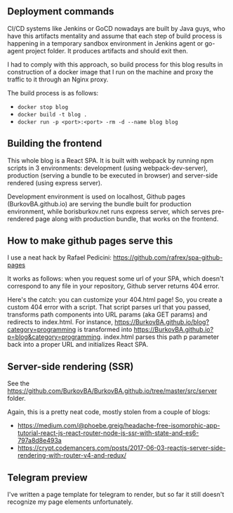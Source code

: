 ## Deployment commands

CI/CD systems like Jenkins or GoCD nowadays are built by Java guys, who have this artifacts mentality and
assume that each step of build process is happening in a temporary sandbox environment in Jenkins agent
or go-agent project folder. It produces artifacts and should exit then.

I had to comply with this approach, so build process for this blog results in construction of a docker image
that I run on the machine and proxy the traffic to it through an Nginx proxy.

The build process is as follows:

 - `docker stop blog`
 - `docker build -t blog .`
 - `docker run -p <port>:<port> -rm -d --name blog blog`

## Building the frontend

This whole blog is a React SPA. It is built with webpack by running npm scripts in 3 environments:
development (using webpack-dev-server), production (serving a bundle to be executed in browser) and
server-side rendered (using express server).

Development environment is used on localhost, Github pages (BurkovBA.github.io) are serving the bundle
built for production environment, while borisburkov.net runs express server, which serves pre-rendered
page along with production bundle, that works on the frontend.

## How to make github pages serve this

I use a neat hack by Rafael Pedicini: https://github.com/rafrex/spa-github-pages

It works as follows: when you request some url of your SPA, which doesn't correspond to any file in your
repository, Github server returns 404 error.

Here's the catch: you can customize your 404.html page! So, you create a custom 404 error with a script.
That script parses url that you passed, transforms path components into URL params (aka GET params) and
redirects to index.html. For instance, https://BurkovBA.github.io/blog?category=programming is
transformed into https://BurkovBA.github.io?p=blog&category=programming. index.html parses this path p
parameter back into a proper URL and initializes React SPA.


## Server-side rendering (SSR)

See the https://github.com/BurkovBA/BurkovBA.github.io/tree/master/src/server folder.

Again, this is a pretty neat code, mostly stolen from a couple of blogs:

 - https://medium.com/@phoebe.greig/headache-free-isomorphic-app-tutorial-react-js-react-router-node-js-ssr-with-state-and-es6-797a8d8e493a
 - https://crypt.codemancers.com/posts/2017-06-03-reactjs-server-side-rendering-with-router-v4-and-redux/

## Telegram preview

I've written a page template for telegram to render, but so far it still doesn't recognize my page elements
unfortunately.